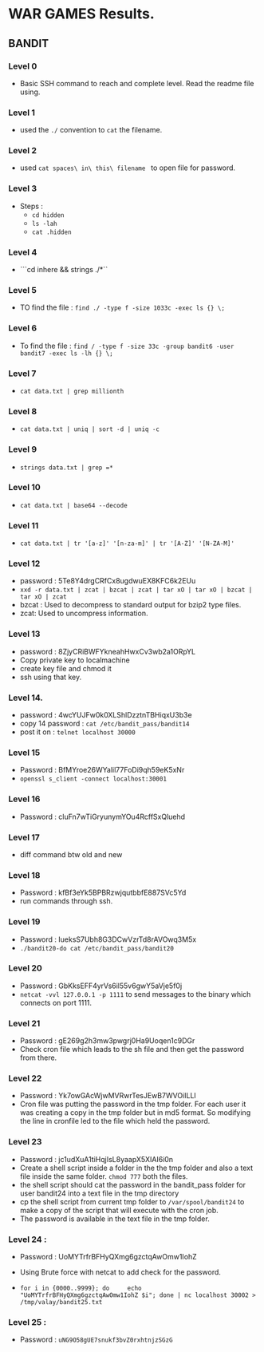 # WAR GAMES Results. 

## BANDIT 

### Level 0 
- Basic SSH command to reach and complete level. Read the readme file using. 

### Level 1
- used the ```./``` convention to ```cat``` the filename. 

### Level 2 
- used ```cat spaces\ in\ this\ filename ``` to open file for password. 

### Level 3 

- Steps : 
    - ```cd hidden```
    - ```ls -lah```
    - ```cat .hidden```

### Level 4 

- ```cd inhere && strings ./*``

### Level 5

- TO find the file : ```find ./ -type f -size 1033c -exec ls {} \;```

### Level 6 

- To find the file : ```find / -type f -size 33c -group bandit6 -user bandit7 -exec ls -lh {} \;```

### Level 7 

- ```cat data.txt | grep millionth```

### Level 8 

- ```cat data.txt | uniq | sort -d | uniq -c```

### Level 9

- ```strings data.txt | grep =*``` 

### Level 10 

- ```cat data.txt | base64 --decode```

### Level 11

- ```cat data.txt | tr '[a-z]' '[n-za-m]' | tr '[A-Z]' '[N-ZA-M]' ```

### Level 12 

- password : 5Te8Y4drgCRfCx8ugdwuEX8KFC6k2EUu
- ```xxd -r data.txt | zcat | bzcat | zcat | tar xO | tar xO | bzcat | tar xO | zcat```
- bzcat : Used to decompress to standard output for bzip2 type files. 
- zcat: Used to uncompress information. 
### Level 13 

- password : 8ZjyCRiBWFYkneahHwxCv3wb2a1ORpYL
- Copy private key to localmachine 
- create key file and chmod it 
- ssh using that key. 

### Level 14. 

- password : 4wcYUJFw0k0XLShlDzztnTBHiqxU3b3e
- copy 14 password : ```cat /etc/bandit_pass/bandit14```
- post it on : ```telnet localhost 30000```

### Level 15 

- Password : BfMYroe26WYalil77FoDi9qh59eK5xNr
- ```openssl s_client -connect localhost:30001```

### Level 16 

- Password : cluFn7wTiGryunymYOu4RcffSxQluehd

### Level 17

- diff command btw old and new 

### Level 18

- Password : kfBf3eYk5BPBRzwjqutbbfE887SVc5Yd
- run commands through ssh. 

### Level 19 

- Password : IueksS7Ubh8G3DCwVzrTd8rAVOwq3M5x
- ```./bandit20-do cat /etc/bandit_pass/bandit20```

### Level 20 

- Password : GbKksEFF4yrVs6il55v6gwY5aVje5f0j
- ```netcat -vvl 127.0.0.1 -p 1111``` to send messages to the binary which connects on port 1111. 

### Level 21 

- Password : gE269g2h3mw3pwgrj0Ha9Uoqen1c9DGr
- Check cron file which leads to the sh file and then get the password from there. 

### Level 22 

- Password : Yk7owGAcWjwMVRwrTesJEwB7WVOiILLI
- Cron file was putting the password in the tmp folder. For each user it was creating a copy in the tmp folder but in md5 format. So modifying the line in cronfile led to the file which held the password. 

### Level 23 

- Password : jc1udXuA1tiHqjIsL8yaapX5XIAI6i0n
- Create a shell script inside a folder in the the tmp folder and also a text file inside the same folder. ```chmod 777``` both the files. 
- the shell script should cat the password in the bandit_pass folder for user bandit24 into a text file in the tmp directory
- cp the shell script from current tmp folder to ```/var/spool/bandit24``` to make a copy of the script that will execute with the cron job. 
- The password is available in the text file in the tmp folder. 

### Level 24 : 

- Password : UoMYTrfrBFHyQXmg6gzctqAwOmw1IohZ

- Using Brute force with netcat to add check for the password. 

- ```for i in {0000..9999}; do     echo "UoMYTrfrBFHyQXmg6gzctqAwOmw1IohZ $i"; done | nc localhost 30002 > /tmp/valay/bandit25.txt```

### Level 25 : 

- Password : `uNG9O58gUE7snukf3bvZ0rxhtnjzSGzG`
